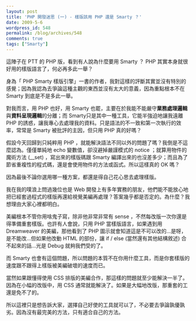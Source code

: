 ```yaml
---
layout: post
title: 'PHP 開發迷思 (一) - 樣版該用 PHP 還是 Smarty ？'
date: 2009-5-6
wordpress_id: 548
permalink: /blog/archives/548
comments: true
tags: ["Smarty"]
---
```


這陣子在 PTT 的 PHP 版，看到有人說為什麼要用 Smarty ？ PHP 其實本身就很好用的樣版語言了，何必再多此一舉？

身為「 PHP Smarty 樣版引擎」一書的作者，我對這樣的評斷其實並沒有特別的感覺；因為我認為去爭論這種主觀的東西並沒有太大的意義，因為重點根本不在 Smarty 到底是不是多此一舉。

<!--more-->

對我而言，用 PHP 也好，用 Smarty 也罷，主要在於我能不能嚴守<strong>業務處理邏輯</strong>與<strong>資料呈現邏輯</strong>的分離；而 Smarty只是其中一種工具，它能半強迫地讓我遠離 PHP 的誘惑，讓我專心去處理我的資料。只是語法的不一致和第一次執行的效率，常常是 Smarty 被批評的主因，但只用 PHP 真的好嗎？

假設今天回歸到只純粹用 PHP ，就能解決語法不同以外的問題了嗎？我倒是不這麼認為。僅僅單純地 echo 變數值，卻沒避掉嚴謹模式的 notice ；就算用物件的魔術方法 (__set) ，寫出來的樣版碼跟 Smarty 編譯出來的也沒差多少；而且為了節省重複性的程式碼，還是會使用物件的方法或函式。所以這樣真的 OK 嗎？

因為最後不論你選用哪一種方案，都還是得自己花心思去處理樣版。

我在我的噗浪上問過幾位也是 Web 開發上有多年實務的朋友，他們能不能放心地把已經套過程式的樣版再還給視覺美編再處理？答案幾乎都是否定的。為什麼？我想理由大家心裡都明白。

美編根本不管你用啥鬼子寫，除非他非常非常有 sense ，不然每改版一次你還是得準備重套樣版。也許有人會說，只用 PHP 當樣版語言，如果遇到用 Dreamweaver 的美編，那他看到了 PHP 圖示就會知道這是不可以改的...是呀，是不能改...但如果他改動 HTML 的部份，讓 if / else (當然還有其他結構敘述) 合不起來的話...光是 Debug 就夠我們受的了。

而 Smarty 也會有這個問題，所以問題的本質不在你用什麼工具，而是你套樣版的速度跟不跟得上樣版被美編破壞的速度而已。

當然如果跟懂得使用 CSS 排版的美編合作，那這樣的問題就至少能解決一半了。因為在小幅的改版中，用 CSS 通常就能解決了。如果是大幅地改版，那重套的工還是免不了的。

所以這裡只是想告訴大家，選擇自己好使的工具就可以了，不必要去爭論孰優孰劣。因為沒有最完美的方法，只有適合自己的方法。

